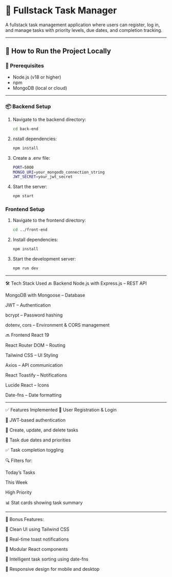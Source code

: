 # 📝 Fullstack Task Manager

A fullstack task management application where users can register, log in, and manage tasks with priority levels, due dates, and completion tracking.

---

## 🚀 How to Run the Project Locally

### 🔧 Prerequisites

- Node.js (v18 or higher)
- npm
- MongoDB (local or cloud)

---

### 📦 Backend Setup

1. Navigate to the backend directory:
   ```bash
   cd back-end
2. nstall dependencies:
    ```bash
   npm install
3. Create a .env file:
   ```bash
   PORT=5000
   MONGO_URI=your_mongodb_connection_string
   JWT_SECRET=your_jwt_secret
4. Start the server:
   ```bash
   npm start
   
### Frontend Setup
1. Navigate to the frontend directory:
   ```bash
   cd ../front-end
2. Install dependencies:
   ```bash
   npm install
4. Start the development server:
   ```bash
   npm run dev

--------------------------------------
🛠 Tech Stack Used
🔙 Backend
Node.js with Express.js – REST API

MongoDB with Mongoose – Database

JWT – Authentication

bcrypt – Password hashing

dotenv, cors – Environment & CORS management

🔜 Frontend
React 19

React Router DOM – Routing

Tailwind CSS – UI Styling

Axios – API communication

React Toastify – Notifications

Lucide React – Icons

Date-fns – Date formatting

--------------------------------------

✅ Features Implemented
🔐 User Registration & Login

🧠 JWT-based authentication

📌 Create, update, and delete tasks

📅 Task due dates and priorities

✅ Task completion toggling

🔍 Filters for:

Today’s Tasks

This Week

High Priority

📊 Stat cards showing task summary

--------------------------------------

🌟 Bonus Features:

🎨 Clean UI using Tailwind CSS

🔔 Real-time toast notifications

🧩 Modular React components

📆 Intelligent task sorting using date-fns

📱 Responsive design for mobile and desktop







